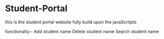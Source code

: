 # Student-Portal
this is the student portal website fully build upon the javaScritpts

functionalty:-
Add student name 
Delete student name 
Search student name
